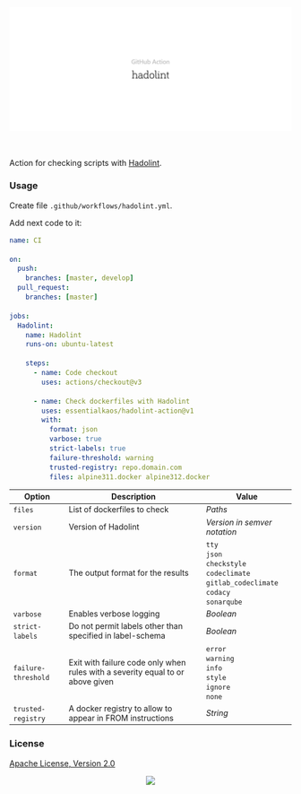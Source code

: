<p align="center"><a href="#readme"><img src=".github/images/card.svg"/></a></p>

<br/>

Action for checking scripts with [Hadolint](https://github.com/hadolint/hadolint).

### Usage

Create file `.github/workflows/hadolint.yml`.

Add next code to it:

```yml
name: CI

on:
  push:
    branches: [master, develop]
  pull_request:
    branches: [master]

jobs:
  Hadolint:
    name: Hadolint
    runs-on: ubuntu-latest

    steps:
      - name: Code checkout
        uses: actions/checkout@v3

      - name: Check dockerfiles with Hadolint
        uses: essentialkaos/hadolint-action@v1
        with:
          format: json
          varbose: true
          strict-labels: true
          failure-threshold: warning
          trusted-registry: repo.domain.com
          files: alpine311.docker alpine312.docker

```

| Option | Description | Value |
|--------|-------------|--------|
| `files` | List of dockerfiles to check | _Paths_ |
| `version` | Version of Hadolint | _Version in semver notation_ |
| `format` | The output format for the results | `tty`<br/>`json`<br/>`checkstyle`<br/>`codeclimate`<br/>`gitlab_codeclimate`<br/>`codacy`<br/>`sonarqube` |
| `varbose` | Enables verbose logging | _Boolean_ |
| `strict-labels` | Do not permit labels other than specified in label-schema | _Boolean_ |
| `failure-threshold` | Exit with failure code only when rules with a severity equal to or above given | `error`<br/>`warning`<br/>`info`<br/>`style`<br/>`ignore`<br/>`none` |
| `trusted-registry` | A docker registry to allow to appear in FROM instructions | _String_ |

### License

[Apache License, Version 2.0](https://www.apache.org/licenses/LICENSE-2.0)

<p align="center"><a href="https://essentialkaos.com"><img src="https://gh.kaos.st/ekgh.svg"/></a></p>
